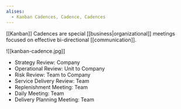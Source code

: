 ```yaml
---
alises:
  - Kanban Cadences, Cadence, Cadences
---
```

[[Kanban]] Cadences are special [[business|organizational]] meetings focused on effective bi-directional [[communication]].

![[kanban-cadence.jpg]]

- Strategy Review: Company
- Operational Review: Unit to Company
- Risk Review: Team to Company
- Service Delivery Review: Team
- Replenishment Meeting: Team
- Daily Meeting: Team
- Delivery Planning Meeting: Team